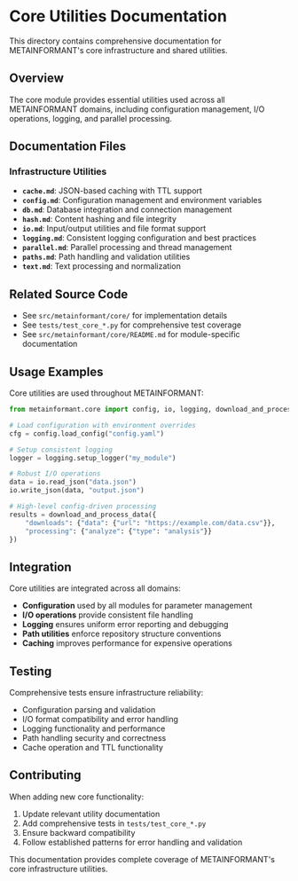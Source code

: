 # Core Utilities Documentation

This directory contains comprehensive documentation for METAINFORMANT's core infrastructure and shared utilities.

## Overview

The core module provides essential utilities used across all METAINFORMANT domains, including configuration management, I/O operations, logging, and parallel processing.

## Documentation Files

### Infrastructure Utilities
- **`cache.md`**: JSON-based caching with TTL support
- **`config.md`**: Configuration management and environment variables
- **`db.md`**: Database integration and connection management
- **`hash.md`**: Content hashing and file integrity
- **`io.md`**: Input/output utilities and file format support
- **`logging.md`**: Consistent logging configuration and best practices
- **`parallel.md`**: Parallel processing and thread management
- **`paths.md`**: Path handling and validation utilities
- **`text.md`**: Text processing and normalization

## Related Source Code

- See `src/metainformant/core/` for implementation details
- See `tests/test_core_*.py` for comprehensive test coverage
- See `src/metainformant/core/README.md` for module-specific documentation

## Usage Examples

Core utilities are used throughout METAINFORMANT:

```python
from metainformant.core import config, io, logging, download_and_process_data

# Load configuration with environment overrides
cfg = config.load_config("config.yaml")

# Setup consistent logging
logger = logging.setup_logger("my_module")

# Robust I/O operations
data = io.read_json("data.json")
io.write_json(data, "output.json")

# High-level config-driven processing
results = download_and_process_data({
    "downloads": {"data": {"url": "https://example.com/data.csv"}},
    "processing": {"analyze": {"type": "analysis"}}
})
```

## Integration

Core utilities are integrated across all domains:
- **Configuration** used by all modules for parameter management
- **I/O operations** provide consistent file handling
- **Logging** ensures uniform error reporting and debugging
- **Path utilities** enforce repository structure conventions
- **Caching** improves performance for expensive operations

## Testing

Comprehensive tests ensure infrastructure reliability:
- Configuration parsing and validation
- I/O format compatibility and error handling
- Logging functionality and performance
- Path handling security and correctness
- Cache operation and TTL functionality

## Contributing

When adding new core functionality:
1. Update relevant utility documentation
2. Add comprehensive tests in `tests/test_core_*.py`
3. Ensure backward compatibility
4. Follow established patterns for error handling and validation

This documentation provides complete coverage of METAINFORMANT's core infrastructure utilities.
